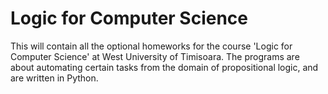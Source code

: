 # Logic for Computer Science

This will contain all the optional homeworks for the course 'Logic for Computer Science' at West University of Timisoara.
The programs are about automating certain tasks from the domain of propositional logic, and are written in Python.